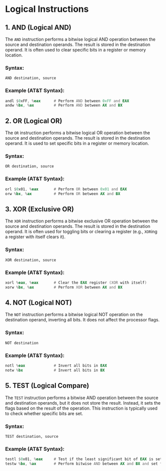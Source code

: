 # Logical Instructions

## 1. AND (Logical AND)
The `AND` instruction performs a bitwise logical AND operation between the source and destination operands. The result is stored in the destination operand. It is often used to clear specific bits in a register or memory location.

### Syntax:
```
AND destination, source
```

### Example (AT&T Syntax):
```asm
andl $0xFF, %eax      # Perform AND between 0xFF and EAX
andw %bx, %ax         # Perform AND between AX and BX
```

## 2. OR (Logical OR)
The `OR` instruction performs a bitwise logical OR operation between the source and destination operands. The result is stored in the destination operand. It is used to set specific bits in a register or memory location.

### Syntax:
```
OR destination, source
```

### Example (AT&T Syntax):
```asm
orl $0x01, %eax       # Perform OR between 0x01 and EAX
orw %bx, %ax          # Perform OR between AX and BX
```

## 3. XOR (Exclusive OR)
The `XOR` instruction performs a bitwise exclusive OR operation between the source and destination operands. The result is stored in the destination operand. It is often used for toggling bits or clearing a register (e.g., `XOR`ing a register with itself clears it).

### Syntax:
```
XOR destination, source
```

### Example (AT&T Syntax):
```asm
xorl %eax, %eax       # Clear the EAX register (XOR with itself)
xorw %bx, %ax         # Perform XOR between AX and BX
```

## 4. NOT (Logical NOT)
The `NOT` instruction performs a bitwise logical NOT operation on the destination operand, inverting all bits. It does not affect the processor flags.

### Syntax:
```
NOT destination
```

### Example (AT&T Syntax):
```asm
notl %eax             # Invert all bits in EAX
notw %bx              # Invert all bits in BX
```

## 5. TEST (Logical Compare)
The `TEST` instruction performs a bitwise AND operation between the source and destination operands, but it does not store the result. Instead, it sets the flags based on the result of the operation. This instruction is typically used to check whether specific bits are set.

### Syntax:
```
TEST destination, source
```

### Example (AT&T Syntax):
```asm
testl $0x01, %eax     # Test if the least significant bit of EAX is set
testw %bx, %ax        # Perform bitwise AND between AX and BX and set flags
```
